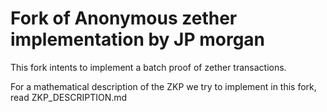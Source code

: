 # Fork of Anonymous zether implementation by JP morgan
This fork intents to implement a batch proof of zether transactions.

For a mathematical description of the ZKP we try to implement in this fork, read ZKP_DESCRIPTION.md
